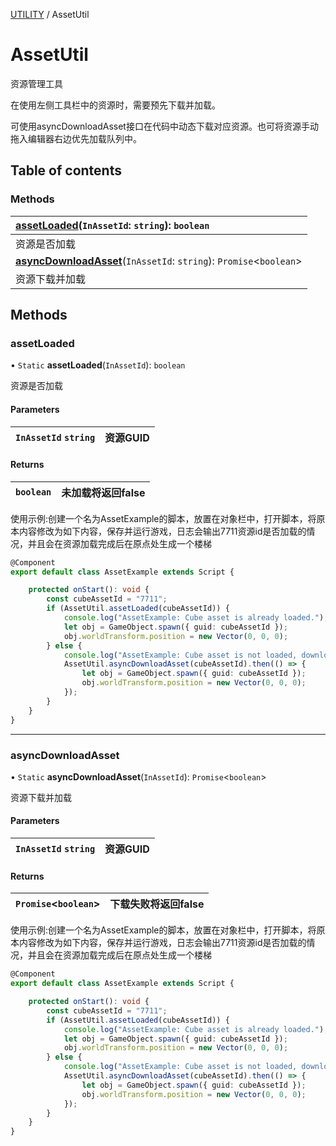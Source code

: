 [UTILITY](../groups/Core.UTILITY.md) / AssetUtil

# AssetUtil <Badge type="tip" text="Class" /> <Score text="AssetUtil" />

<span class="content-big">

资源管理工具

</span>

<span class="content-big">

在使用左侧工具栏中的资源时，需要预先下载并加载。

</span>

<span class="content-big">

可使用asyncDownloadAsset接口在代码中动态下载对应资源。也可将资源手动拖入编辑器右边优先加载队列中。

</span>

## Table of contents

### Methods <Score text="Methods" /> 
| **[assetLoaded](mw.AssetUtil.md#assetloaded)**(`InAssetId`: `string`): `boolean`  |
| :-----|
| 资源是否加载|
| **[asyncDownloadAsset](mw.AssetUtil.md#asyncdownloadasset)**(`InAssetId`: `string`): `Promise`<`boolean`\>  |
| 资源下载并加载|

## Methods

### assetLoaded <Score text="assetLoaded" /> 

• `Static` **assetLoaded**(`InAssetId`): `boolean` 

资源是否加载

#### Parameters

| `InAssetId` `string` | 资源GUID |
| :------ | :------ |

#### Returns

| `boolean` | 未加载将返回false |
| :------ | :------ |


<span style="font-size: 14px;">

使用示例:创建一个名为AssetExample的脚本，放置在对象栏中，打开脚本，将原本内容修改为如下内容，保存并运行游戏，日志会输出7711资源id是否加载的情况，并且会在资源加载完成后在原点处生成一个楼梯

</span>

```ts
@Component
export default class AssetExample extends Script {

    protected onStart(): void {
        const cubeAssetId = "7711";
        if (AssetUtil.assetLoaded(cubeAssetId)) {
            console.log("AssetExample: Cube asset is already loaded.");
            let obj = GameObject.spawn({ guid: cubeAssetId });
            obj.worldTransform.position = new Vector(0, 0, 0);
        } else {
            console.log("AssetExample: Cube asset is not loaded, downloading...");
            AssetUtil.asyncDownloadAsset(cubeAssetId).then(() => {
                let obj = GameObject.spawn({ guid: cubeAssetId });
                obj.worldTransform.position = new Vector(0, 0, 0);
            });
        }
    }
}
```

___

### asyncDownloadAsset <Score text="asyncDownloadAsset" /> 

• `Static` **asyncDownloadAsset**(`InAssetId`): `Promise`<`boolean`\> 

资源下载并加载

#### Parameters

| `InAssetId` `string` | 资源GUID |
| :------ | :------ |

#### Returns

| `Promise`<`boolean`\> | 下载失败将返回false |
| :------ | :------ |


<span style="font-size: 14px;">

使用示例:创建一个名为AssetExample的脚本，放置在对象栏中，打开脚本，将原本内容修改为如下内容，保存并运行游戏，日志会输出7711资源id是否加载的情况，并且会在资源加载完成后在原点处生成一个楼梯

</span>

```ts
@Component
export default class AssetExample extends Script {

    protected onStart(): void {
        const cubeAssetId = "7711";
        if (AssetUtil.assetLoaded(cubeAssetId)) {
            console.log("AssetExample: Cube asset is already loaded.");
            let obj = GameObject.spawn({ guid: cubeAssetId });
            obj.worldTransform.position = new Vector(0, 0, 0);
        } else {
            console.log("AssetExample: Cube asset is not loaded, downloading...");
            AssetUtil.asyncDownloadAsset(cubeAssetId).then(() => {
                let obj = GameObject.spawn({ guid: cubeAssetId });
                obj.worldTransform.position = new Vector(0, 0, 0);
            });
        }
    }
}
```
